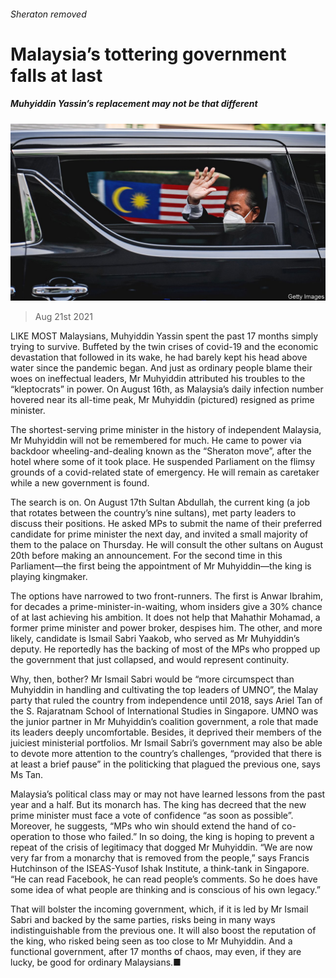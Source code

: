 ###### Sheraton removed

# Malaysia’s tottering government falls at last 

##### Muhyiddin Yassin’s replacement may not be that different 

![image](images/20210821_ASP003_0.jpg) 

> Aug 21st 2021 

LIKE MOST Malaysians, Muhyiddin Yassin spent the past 17 months simply trying to survive. Buffeted by the twin crises of covid-19 and the economic devastation that followed in its wake, he had barely kept his head above water since the pandemic began. And just as ordinary people blame their woes on ineffectual leaders, Mr Muhyiddin attributed his troubles to the “kleptocrats” in power. On August 16th, as Malaysia’s daily infection number hovered near its all-time peak, Mr Muhyiddin (pictured) resigned as prime minister.

The shortest-serving prime minister in the history of independent Malaysia, Mr Muhyiddin will not be remembered for much. He came to power via backdoor wheeling-and-dealing known as the “Sheraton move”, after the hotel where some of it took place. He suspended Parliament on the flimsy grounds of a covid-related state of emergency. He will remain as caretaker while a new government is found.


The search is on. On August 17th Sultan Abdullah, the current king (a job that rotates between the country’s nine sultans), met party leaders to discuss their positions. He asked MPs to submit the name of their preferred candidate for prime minister the next day, and invited a small majority of them to the palace on Thursday. He will consult the other sultans on August 20th before making an announcement. For the second time in this Parliament—the first being the appointment of Mr Muhyiddin—the king is playing kingmaker.

The options have narrowed to two front-runners. The first is Anwar Ibrahim, for decades a prime-minister-in-waiting, whom insiders give a 30% chance of at last achieving his ambition. It does not help that Mahathir Mohamad, a former prime minister and power broker, despises him. The other, and more likely, candidate is Ismail Sabri Yaakob, who served as Mr Muhyiddin’s deputy. He reportedly has the backing of most of the MPs who propped up the government that just collapsed, and would represent continuity.

Why, then, bother? Mr Ismail Sabri would be “more circumspect than Muhyiddin in handling and cultivating the top leaders of UMNO”, the Malay party that ruled the country from independence until 2018, says Ariel Tan of the S. Rajaratnam School of International Studies in Singapore. UMNO was the junior partner in Mr Muhyiddin’s coalition government, a role that made its leaders deeply uncomfortable. Besides, it deprived their members of the juiciest ministerial portfolios. Mr Ismail Sabri’s government may also be able to devote more attention to the country’s challenges, “provided that there is at least a brief pause” in the politicking that plagued the previous one, says Ms Tan.

Malaysia’s political class may or may not have learned lessons from the past year and a half. But its monarch has. The king has decreed that the new prime minister must face a vote of confidence “as soon as possible”. Moreover, he suggests, “MPs who win should extend the hand of co-operation to those who failed.” In so doing, the king is hoping to prevent a repeat of the crisis of legitimacy that dogged Mr Muhyiddin. “We are now very far from a monarchy that is removed from the people,” says Francis Hutchinson of the ISEAS-Yusof Ishak Institute, a think-tank in Singapore. “He can read Facebook, he can read people’s comments. So he does have some idea of what people are thinking and is conscious of his own legacy.”

That will bolster the incoming government, which, if it is led by Mr Ismail Sabri and backed by the same parties, risks being in many ways indistinguishable from the previous one. It will also boost the reputation of the king, who risked being seen as too close to Mr Muhyiddin. And a functional government, after 17 months of chaos, may even, if they are lucky, be good for ordinary Malaysians.■

